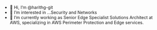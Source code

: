 - 👋 Hi, I’m @harithg-git
- 👀 I’m interested in ...Security and Networks 
- 🌱 I’m currently working as  Senior Edge Specialist Solutions Architect at AWS, specializing in AWS Perimeter Protection and Edge services. 


